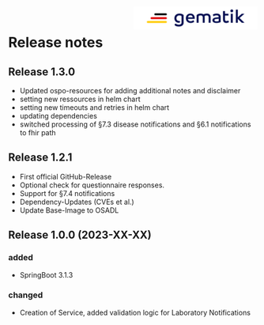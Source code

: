 <img align="right" width="250" height="47" src="media/Gematik_Logo_Flag.png"/> <br/> 
 
# Release notes

## Release 1.3.0
- Updated ospo-resources for adding additional notes and disclaimer
- setting new ressources in helm chart
- setting new timeouts and retries in helm chart
- updating dependencies
- switched processing of §7.3 disease notifications and §6.1 notifications to fhir path


## Release 1.2.1
- First official GitHub-Release
- Optional check for questionnaire responses.
- Support for §7.4 notifications
- Dependency-Updates (CVEs et al.)
- Update Base-Image to OSADL

## Release 1.0.0 (2023-XX-XX)

### added

- SpringBoot 3.1.3

### changed

- Creation of Service, added validation logic for Laboratory Notifications
